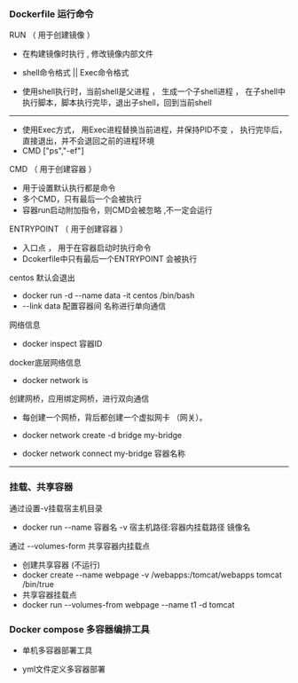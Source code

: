 ### Dockerfile 运行命令

RUN  （ 用于创建镜像 ）

- 在构建镜像时执行 , 修改镜像内部文件

- shell命令格式 || Exec命令格式
- 使用shell执行时，当前shell是父进程 ， 生成一个子shell进程 ， 在子shell中执行脚本，脚本执行完毕，退出子shell，回到当前shell

---

- 使用Exec方式， 用Exec进程替换当前进程，并保持PID不变 ， 执行完毕后，直接退出，并不会退回之前的进程环境
- CMD ["ps","-ef"]

CMD （ 用于创建容器 ）

- 用于设置默认执行都是命令
- 多个CMD，只有最后一个会被执行
- 容器run启动附加指令，则CMD会被忽略 ,不一定会运行

ENTRYPOINT  （ 用于创建容器 ）

- 入口点 ， 用于在容器启动时执行命令
- Dcokerfile中只有最后一个ENTRYPOINT  会被执行



centos 默认会退出 

- docker run -d --name data -it centos /bin/bash
- --link data    配置容器间 名称进行单向通信

网络信息

- docker inspect 容器ID

docker底层网络信息

- docker network is

创建网桥，应用绑定网桥，进行双向通信

- 每创建一个网桥，背后都创建一个虚拟网卡 （网关）。 

- docker network create -d bridge my-bridge
- docker network connect my-bridge 容器名称

---

### 挂载、共享容器

通过设置-v挂载宿主机目录

- docker run --name 容器名 -v 宿主机路径:容器内挂载路径 镜像名

通过 --volumes-form 共享容器内挂载点

- 创建共享容器 (不运行)
- docker create --name webpage  -v /webapps:/tomcat/webapps tomcat /bin/true
- 共享容器挂载点
- docker run --volumes-from webpage --name t1 -d tomcat



### Docker compose 多容器编排工具

- 单机多容器部署工具

- yml文件定义多容器部署

  

